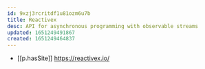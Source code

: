 ```yaml
---
id: 9xzj3rcritdf1u81ozm6u7b
title: Reactivex
desc: API for asynchronous programming with observable streams
updated: 1651249491867
created: 1651249464837
---
```



- [[p.hasSite]] https://reactivex.io/
